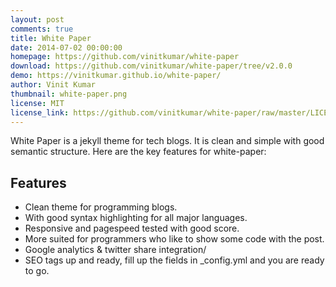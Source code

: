 ```yaml
---
layout: post
comments: true
title: White Paper
date: 2014-07-02 00:00:00
homepage: https://github.com/vinitkumar/white-paper
download: https://github.com/vinitkumar/white-paper/tree/v2.0.0
demo: https://vinitkumar.github.io/white-paper/
author: Vinit Kumar
thumbnail: white-paper.png
license: MIT
license_link: https://github.com/vinitkumar/white-paper/raw/master/LICENSE
---
```


White Paper is a jekyll theme for tech blogs. It is clean and simple with good semantic structure. Here are the key features for white-paper:

## Features

* Clean theme for programming blogs.
* With good syntax highlighting for all major languages.
* Responsive and pagespeed tested with good score.
* More suited for programmers who like to show some code with the post.
* Google analytics & twitter share integration/
* SEO tags up and ready, fill up the fields in _config.yml and you are   ready to go.
